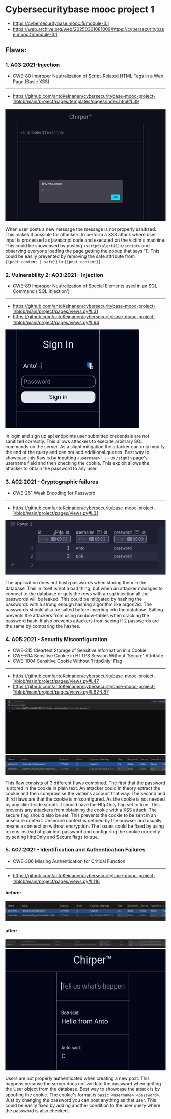 # Cybersecuritybase mooc project 1

- https://cybersecuritybase.mooc.fi/module-3.1
- https://web.archive.org/web/20250301081009/https://cybersecuritybase.mooc.fi/module-3.1

## Flaws:

### 1. A03:2021-Injection

- CWE-80 Improper Neutralization of Script-Related HTML Tags in a Web Page (Basic XSS)

---

- https://github.com/antoKeinanen/cybersecuritybase-mooc-project-1/blob/main/project/pages/templates/pages/index.html#L39

![alt](https://github.com/antoKeinanen/cybersecuritybase-mooc-project-1/blob/main/screenshots/flaw-1.png?raw=true)

When user posts a new message the message is not properly sanitized. This makes it possible for attackers to perform a XSS attack where user input is processed as javascript code and executed on the victim's machine. This could be showcased by posting `<script>alert(1)</script>` and observing everyone loading the page getting the popup that says '1'. This could be easily prevented by removing the safe attribute from `{{post.content | safe}}` to `{{post.content}}`.

### 2. Vulnerability 2: A03:2021 - Injection

- CWE-89 Improper Neutralization of Special Elements used in an SQL Command ('SQL Injection')

---

- https://github.com/antoKeinanen/cybersecuritybase-mooc-project-1/blob/main/project/pages/views.py#L31
- https://github.com/antoKeinanen/cybersecuritybase-mooc-project-1/blob/main/project/pages/views.py#L64

![alt](https://github.com/antoKeinanen/cybersecuritybase-mooc-project-1/blob/main/screenshots/flaw-2.png?raw=true)

In login and sign up api endpoints user submitted credentials are not sanitized correctly. This allows attackers to execute arbitrary SQL commands on the server. As a slight mitigation the attacker can only modify the end of the query and can not add additional queries. Best way to showcase this flaw is by inputting `<username>' --` to `/signin` page's username field and then checking the cookie. This exploit allows the attacker to obtain the password to any user.

### 3. A02:2021 - Cryptographic failures

- CWE-261 Weak Encoding for Password

---

- https://github.com/antoKeinanen/cybersecuritybase-mooc-project-1/blob/main/project/pages/views.py#L31

![alt](https://github.com/antoKeinanen/cybersecuritybase-mooc-project-1/blob/main/screenshots/flaw-3.png?raw=true)

The application does not hash passwords when storing them in the database. This in itself is not a bad thing, but when an attacker manages to connect to the database or gets the rows with an sql injection all the passwords will be leaked. This could be mitigated by hashing the passwords with a strong enough hashing algorithm like argon2id. The passwords should also be salted before inserting into the database. Salting prevents the attackers from using rainbow-tables when cracking the password hash. It also prevents attackers from seeing if 2 passwords are the same by comparing the hashes.

### 4. A05:2021 - Security Misconfiguration

- CWE-315 Cleartext Storage of Sensitive Information in a Cookie
- CWE-614 Sensitive Cookie in HTTPS Session Without 'Secure' Attribute
- CWE-1004 Sensitive Cookie Without 'HttpOnly' Flag

---

- https://github.com/antoKeinanen/cybersecuritybase-mooc-project-1/blob/main/project/pages/views.py#L47
- https://github.com/antoKeinanen/cybersecuritybase-mooc-project-1/blob/main/project/pages/views.py#L82-L87

![alt](https://github.com/antoKeinanen/cybersecuritybase-mooc-project-1/blob/main/screenshots/flaw-4.png?raw=true)
![alt](https://github.com/antoKeinanen/cybersecuritybase-mooc-project-1/blob/main/screenshots/flaw-4-2.png?raw=true)

This flaw consists of 3 different flaws combined. The first that the password is stored in the cookie in plain text. An attacker could in theory extract the cookie and then compromise the victim's account that way. The second and third flaws are that the cookie is misconfigured. As the cookie is not needed by any client-side scripts it should have the HttpOnly flag set to true. This prevents any attackers from obtaining the cookie with a XSS attack. The secure flag should also be set. This prevents the cookie to be sent in an unsecure context. Unsecure context is defined by the browser and usually means a connection without encryption. The issues could be fixed by using tokens instead of plaintext password and configuring the cookie correctly by setting HttpOnly and Secure flags to true.

### 5. A07:2021 - Identification and Authentication Failures

- CWE-306 Missing Authentication for Critical Function

---

- https://github.com/antoKeinanen/cybersecuritybase-mooc-project-1/blob/main/project/pages/views.py#L116

#### before:
![alt](https://github.com/antoKeinanen/cybersecuritybase-mooc-project-1/blob/main/screenshots/flaw-5-before.png?raw=true)
#### after:
![alt](https://github.com/antoKeinanen/cybersecuritybase-mooc-project-1/blob/main/screenshots/flaw-5-after.png?raw=true)
![alt](https://github.com/antoKeinanen/cybersecuritybase-mooc-project-1/blob/main/screenshots/flaw-5-after-2.png?raw=true)

Users are not properly authenticated when creating a new post. This happens because the server does not validate the password when getting the User object from the database. Best way to showcase the attack is by spoofing the cookie. The cookie's format is `basic <username>:<password>`. Just by changing the password you can post anything as that user. This could be easily fixed by adding another condition to the user query where the password is also checked.
